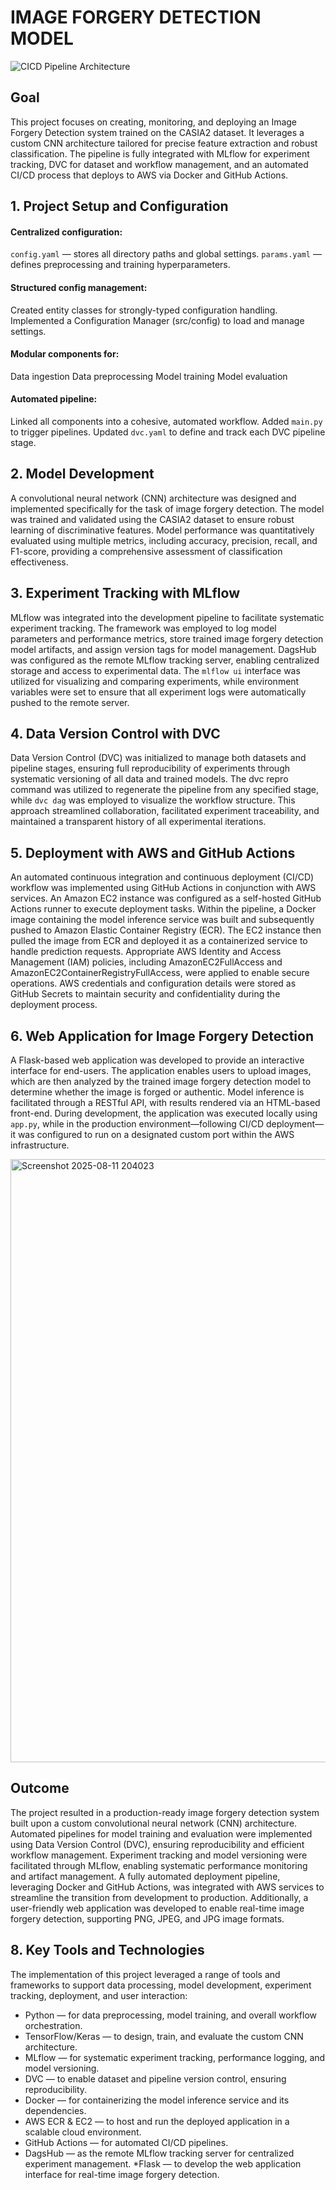 # IMAGE FORGERY DETECTION MODEL

 ![CICD Pipeline Architecture](https://github.com/user-attachments/assets/9d205f60-9601-4d00-bf31-60f2a242616e)


## Goal

This project focuses on creating, monitoring, and deploying an Image Forgery Detection system trained on the CASIA2 dataset. It leverages a custom CNN architecture tailored for precise feature extraction and robust classification. The pipeline is fully integrated with MLflow for experiment tracking, DVC for dataset and workflow management, and an automated CI/CD process that deploys to AWS via Docker and GitHub Actions.

## 1. Project Setup and Configuration
#### Centralized configuration:
  `config.yaml` — stores all directory paths and global settings.
  `params.yaml` — defines preprocessing and training hyperparameters.
#### Structured config management:
  Created entity classes for strongly-typed configuration handling.
  Implemented a Configuration Manager (src/config) to load and manage settings.
#### Modular components for:
  Data ingestion
  Data preprocessing
  Model training
  Model evaluation
#### Automated pipeline:
  Linked all components into a cohesive, automated workflow.
  Added `main.py` to trigger pipelines.
  Updated `dvc.yaml` to define and track each DVC pipeline stage.

## 2. Model Development
  A convolutional neural network (CNN) architecture was designed and implemented specifically for the task of image       forgery detection. The model was trained and validated using the CASIA2 dataset to ensure robust learning of            discriminative features. Model performance was quantitatively evaluated using multiple metrics, including               accuracy, precision, recall, and F1-score, providing a comprehensive assessment of classification effectiveness.

## 3. Experiment Tracking with MLflow
  MLflow was integrated into the development pipeline to facilitate systematic experiment tracking. The framework was     employed to log model parameters and performance metrics, store trained image forgery detection model artifacts, and    assign version tags for model management. DagsHub was configured as the remote MLflow tracking server, enabling         centralized storage and access to experimental data. The `mlflow ui` interface was utilized for visualizing and         comparing experiments, while environment variables were set to ensure that all experiment logs were automatically       pushed to the remote server.

## 4. Data Version Control with DVC
  Data Version Control (DVC) was initialized to manage both datasets and pipeline stages, ensuring full reproducibility   of experiments through systematic versioning of all data and trained models. The dvc repro command was utilized to      regenerate the pipeline from any specified stage, while `dvc dag` was employed to visualize the workflow structure.     This approach streamlined collaboration, facilitated experiment traceability, and maintained a transparent history of   all experimental iterations.

## 5. Deployment with AWS and GitHub Actions
  An automated continuous integration and continuous deployment (CI/CD) workflow was implemented using GitHub Actions    in conjunction with AWS services. An Amazon EC2 instance was configured as a self-hosted GitHub Actions runner to       execute deployment tasks. Within the pipeline, a Docker image containing the model inference service was built and      subsequently pushed to Amazon Elastic Container Registry (ECR). The EC2 instance then pulled the image from ECR and     deployed it as a containerized service to handle prediction requests. Appropriate AWS Identity and Access Management    (IAM) policies, including AmazonEC2FullAccess and AmazonEC2ContainerRegistryFullAccess, were applied to enable secure   operations. AWS credentials and configuration details were stored as GitHub Secrets to maintain security and            confidentiality during the deployment process.

## 6. Web Application for Image Forgery Detection
A Flask-based web application was developed to provide an interactive interface for end-users. The application         enables users to upload images, which are then analyzed by the trained image forgery detection model to determine       whether the image is forged or authentic. Model inference is facilitated through a RESTful API, with results rendered   via an HTML-based front-end. During development, the application was executed locally using `app.py`, while in the production environment—following CI/CD deployment—it was configured to run on a designated custom port within the AWS infrastructure.


<img width="1911" height="965" alt="Screenshot 2025-08-11 204023" src="https://github.com/user-attachments/assets/a2735889-01ce-4fe4-a674-5a7d197438c3" />

## Outcome
The project resulted in a production-ready image forgery detection system built upon a custom convolutional neural network (CNN) architecture. Automated pipelines for model training and evaluation were implemented using Data Version Control (DVC), ensuring reproducibility and efficient workflow management. Experiment tracking and model versioning were facilitated through MLflow, enabling systematic performance monitoring and artifact management. A fully automated deployment pipeline, leveraging Docker and GitHub Actions, was integrated with AWS services to streamline the transition from development to production. Additionally, a user-friendly web application was developed to enable real-time image forgery detection, supporting PNG, JPEG, and JPG image formats.

## 8. Key Tools and Technologies
The implementation of this project leveraged a range of tools and frameworks to support data processing, model development, experiment tracking, deployment, and user interaction:

* Python — for data preprocessing, model training, and overall workflow orchestration.
* TensorFlow/Keras — to design, train, and evaluate the custom CNN architecture.
* MLflow — for systematic experiment tracking, performance logging, and model versioning.
* DVC — to enable dataset and pipeline version control, ensuring reproducibility.
* Docker — for containerizing the model inference service and its dependencies.
* AWS ECR & EC2 — to host and run the deployed application in a scalable cloud environment.
* GitHub Actions — for automated CI/CD pipelines.
* DagsHub — as the remote MLflow tracking server for centralized experiment management.
*Flask — to develop the web application interface for real-time image forgery detection.

